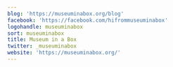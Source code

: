 ```yaml
---
blog: 'https://museuminabox.org/blog'
facebook: 'https://facebook.com/hifrommuseuminabox'
logohandle: museuminabox
sort: museuminabox
title: Museum in a Box
twitter: _museuminabox
website: 'https://museuminabox.org/'
---
```

